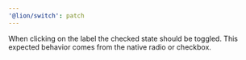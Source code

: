 ```yaml
---
'@lion/switch': patch
---
```


When clicking on the label the checked state should be toggled. This expected behavior comes from the native radio or checkbox.
